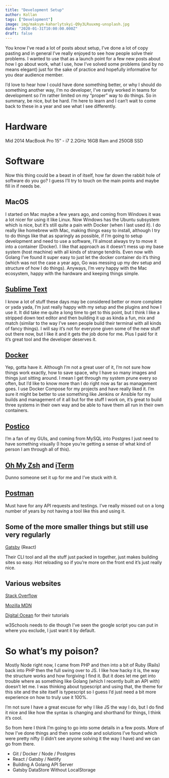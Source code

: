 ```yaml
---
title: "Development Setup"
author: Kollan
tags: ["Development"]
image: img/maksym-kaharlytskyi-Q9y3LRuuxmg-unsplash.jpg
date: "2020-01-31T10:00:00.000Z"
draft: false
---
```


You know I’ve read a lot of posts about setup, I’ve done a lot of copy pasting and in general I’ve really enjoyed to see how people solve their problems. I wanted to use that as a launch point for a few new posts about how I go about work, what I use, how I’ve solved some problems (and by no means elegant) just for the sake of practice and hopefully informative for you dear audience member.

I’d love to hear how I could have done something better, or why I should do something another way, I’m no developer, I’ve rarely worked in teams for development so I’m rather limited on my “proper” way to do things. So in summary, be nice, but be hard. I’m here to learn and I can’t wait to come back to these in a year and see what I see differently.

# Hardware
Mid 2014 MacBook Pro 15” - i7 2.2GHz 16GB Ram and 250GB SSD

# Software
Now this thing could be a beast in of itself, how far down the rabbit hole of software do you go? I guess I’ll try to touch on the main points and maybe fill in if needs be.

## MacOS
I started on Mac maybe a few years ago, and coming from Windows it was a lot nicer for using it like Linux. Now Windows has the Ubuntu subsystem which is nice, but it’s still quite a pain with Docker (when I last used it). I do really like homebrew with Mac, making things easy to install, although I try to do things like that as sparingly as possible, if I’m going to setup development and need to use a software, I’ll almost always try to move it into a container (Docker). I like that approach as it doesn’t mess up my base system (host machine) with all kinds of strange tendrils. Even now with Golang I’ve found it super easy to just let the docker container do it’s thing (which was not the case a year ago, Go was messing up my dev setup and structure of how I do things). Anyways, I’m very happy with the Mac ecosystem, happy with the hardware and keeping things simple.

## [Sublime Text](https://www.sublimetext.com/)
I know a lot of stuff these days may be considered better or more complete or yada yada, I’m just really happy with my setup and the plugins and how I use it. It did take me quite a long time to get to this point, but I think I like a stripped down text editor and then building it up as kinda a fun, mix and match (similar to the way I’ve seen people build their terminal with all kinds of fancy things). I will say it’s not for everyone given some of the new stuff out there now, but I like it and it gets the job done for me. Plus I paid for it it’s great tool and the developer deserves it.

## [Docker](https://www.docker.com/)
Yep, gotta have it. Although I’m not a great user of it, I’m not sure how things work exactly, how to save space, why I have so many images and things just sitting around. I mean I get through my system prune every so often, but I’d like to know more than I do right now as far as management goes. I use Docker Compose for my projects and have really liked it. I’m sure it might be better to use something like Jenkins or Ansible for my builds and management of it all but for the stuff I work on, it’s great to build three systems in their own way and be able to have them all run in their own containers.

## [Postico](https://eggerapps.at/postico/)
I’m a fan of my GUIs, and coming from MySQL into Postgres I just need to have something visually (I hope you’re getting a sense of what kind of person I am through all of this).

## [Oh My Zsh](https://ohmyz.sh/) and [iTerm](https://iterm2.com/)
Dunno someone set it up for me and I’ve stuck with it.

## [Postman](https://www.getpostman.com/)
Must have for any API requests and testings. I’ve really missed out on a long number of years by not having a tool like this and using it.

## Some of the more smaller things but still use very regularly
[Gatsby](https://www.gatsbyjs.org/) (React)

Their CLI tool and all the stuff just packed in together, just makes building sites so easy. Hot reloading so if you’re more on the front end it’s just really nice.

## Various websites
[Stack Overflow](https://stackoverflow.com/)

[Mozilla MDN](https://developer.mozilla.org/en-US/)

[Digital Ocean](https://www.digitalocean.com/) for their tutorials

w3Schools needs to die though I’ve seen the google script you can put in where you exclude, I just want it by default.

# So what’s my poison?
Mostly Node right now, I came from PHP and then into a bit of Ruby (Rails) back into PHP then the full swing over to JS. I like how hacky it is, the way the structure works and how forgiving I find it. But it does let me get into trouble where as something like Golang (which I recently built an API with) doesn’t let me. I was thinking about typescript and using that, the theme for this site and the site itself is typescript so I guess I’d just need a bit more experience on how to truly use it 100%.

I’m not sure I have a great excuse for why I like JS the way I do, but I do find it nice and like how the syntax is changing and shorthand for things, I think it’s cool.

So from here I think I’m going to go into some details in a few posts. More of how I’ve done things and then some code and solutions I’ve found which were pretty nifty (I didn’t see anyone solving it the way I have) and we can go from there.

- Git / Docker / Node / Postgres
- React / Gatsby / Netlify
- Building A Golang API Server
- Gatsby DataStore Without LocalStorage

